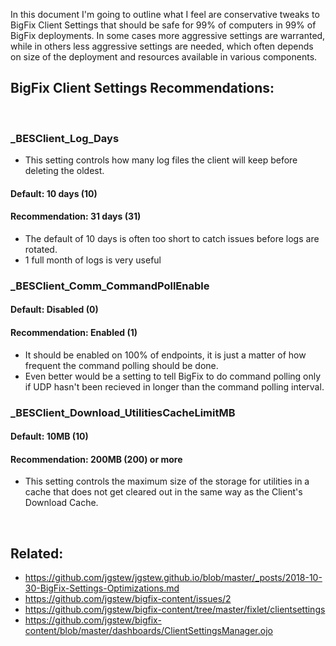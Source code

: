 
In this document I'm going to outline what I feel are conservative tweaks to BigFix Client Settings that should be safe for 99% of computers in 99% of BigFix deployments. In some cases more aggressive settings are warranted, while in others less aggressive settings are needed, which often depends on size of the deployment and resources available in various components.

## BigFix Client Settings Recommendations:
<br/>


### _BESClient_Log_Days

- This setting controls how many log files the client will keep before deleting the oldest. 

#### Default: 10 days (10)
#### Recommendation: 31 days (31)

- The default of 10 days is often too short to catch issues before logs are rotated.
- 1 full month of logs is very useful


### _BESClient_Comm_CommandPollEnable

#### Default: Disabled (0)
#### Recommendation: Enabled (1)

- It should be enabled on 100% of endpoints, it is just a matter of how frequent the command polling should be done.
- Even better would be a setting to tell BigFix to do command polling only if UDP hasn't been recieved in longer than the command polling interval.


### _BESClient_Download_UtilitiesCacheLimitMB

#### Default: 10MB (10)

#### Recommendation: 200MB (200) or more

- This setting controls the maximum size of the storage for utilities in a cache that does not get cleared out in the same way as the Client's Download Cache.

<br/>

## Related:

- https://github.com/jgstew/jgstew.github.io/blob/master/_posts/2018-10-30-BigFix-Settings-Optimizations.md
- https://github.com/jgstew/bigfix-content/issues/2
- https://github.com/jgstew/bigfix-content/tree/master/fixlet/clientsettings
- https://github.com/jgstew/bigfix-content/blob/master/dashboards/ClientSettingsManager.ojo
